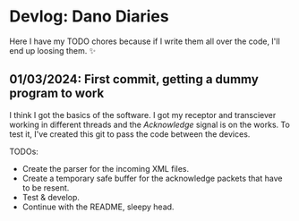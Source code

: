 # Devlog: Dano Diaries

Here I have my TODO chores because if I write them all over the code, I'll end up loosing them. ✨

## 01/03/2024: First commit, getting a dummy program to work

I think I got the basics of the software. I got my receptor and transciever working in different threads and the _Acknowledge_ signal is on the works. To test it, I've created this git to pass the code between the devices.

TODOs:
- Create the parser for the incoming XML files.
- Create a temporary safe buffer for the acknowledge packets that have to be resent.
- Test & develop.
- Continue with the README, sleepy head.